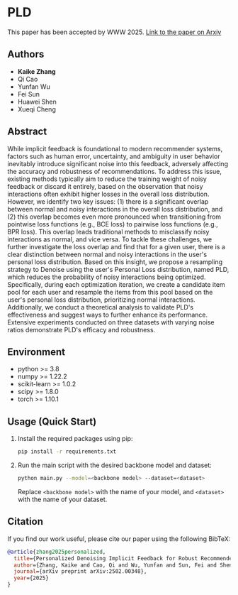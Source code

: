 # PLD

This paper has been accepted by WWW 2025. [Link to the paper on Arxiv](https://arxiv.org/pdf/2502.00348)

## Authors
- **Kaike Zhang**
- Qi Cao
- Yunfan Wu
- Fei Sun
- Huawei Shen
- Xueqi Cheng

## Abstract
While implicit feedback is foundational to modern recommender systems, factors such as human error, uncertainty, and ambiguity in user behavior inevitably introduce significant noise into this feedback, adversely affecting the accuracy and robustness of recommendations. To address this issue, existing methods typically aim to reduce the training weight of noisy feedback or discard it entirely, based on the observation that noisy interactions often exhibit higher losses in the overall loss distribution. However, we identify two key issues: (1) there is a significant overlap between normal and noisy interactions in the overall loss distribution, and (2) this overlap becomes even more pronounced when transitioning from pointwise loss functions (e.g., BCE loss) to pairwise loss functions (e.g., BPR loss). This overlap leads traditional methods to misclassify noisy interactions as normal, and vice versa. To tackle these challenges, we further investigate the loss overlap and find that for a given user, there is a clear distinction between normal and noisy interactions in the user's personal loss distribution. Based on this insight, we propose a resampling strategy to Denoise using the user's Personal Loss distribution, named PLD, which reduces the probability of noisy interactions being optimized. Specifically, during each optimization iteration, we create a candidate item pool for each user and resample the items from this pool based on the user's personal loss distribution, prioritizing normal interactions. Additionally, we conduct a theoretical analysis to validate PLD's effectiveness and suggest ways to further enhance its performance. Extensive experiments conducted on three datasets with varying noise ratios demonstrate PLD's efficacy and robustness.

## Environment
- python >= 3.8
- numpy >= 1.22.2
- scikit-learn >= 1.0.2
- scipy >= 1.8.0
- torch >= 1.10.1


## Usage (Quick Start)
1. Install the required packages using pip:

    ```bash
    pip install -r requirements.txt
    ```

2. Run the main script with the desired backbone model and dataset:

    ```bash
    python main.py --model=<backbone model> --dataset=<dataset>
    ```

   Replace `<backbone model>` with the name of your model, and `<dataset>` with the name of your dataset.


## Citation
If you find our work useful, please cite our paper using the following BibTeX:

```bibtex
@article{zhang2025personalized,
  title={Personalized Denoising Implicit Feedback for Robust Recommender System},
  author={Zhang, Kaike and Cao, Qi and Wu, Yunfan and Sun, Fei and Shen, Huawei and Cheng, Xueqi},
  journal={arXiv preprint arXiv:2502.00348},
  year={2025}
}


